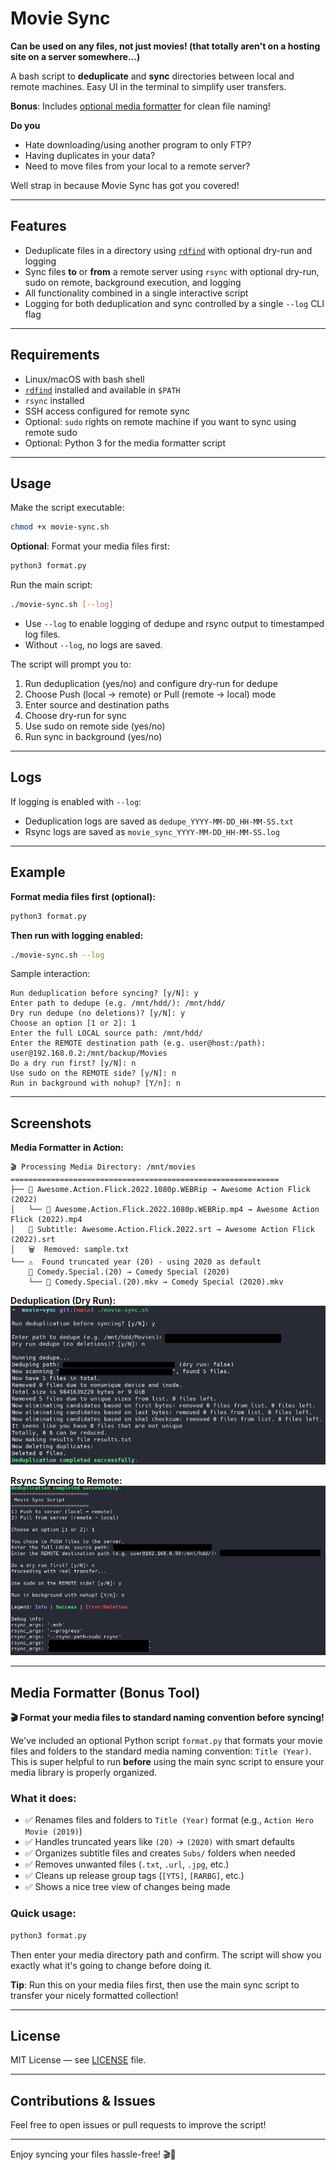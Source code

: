 # Movie Sync

**Can be used on any files, not just movies! (that totally aren't on a hosting site on a server somewhere...)**

A bash script to **deduplicate** and **sync** directories between local and remote machines. Easy UI in the terminal to simplify user transfers.

**Bonus**: Includes [optional media formatter](#media-formatter-bonus-tool) for clean file naming!

**Do you**

- Hate downloading/using another program to only FTP?
- Having duplicates in your data?
- Need to move files from your local to a remote server?

Well strap in because Movie Sync has got you covered!

---

## Features

- Deduplicate files in a directory using [`rdfind`](https://github.com/paulharry/rdfind) with optional dry-run and logging
- Sync files **to** or **from** a remote server using `rsync` with optional dry-run, sudo on remote, background execution, and logging
- All functionality combined in a single interactive script
- Logging for both deduplication and sync controlled by a single `--log` CLI flag

---

## Requirements

- Linux/macOS with bash shell
- [`rdfind`](https://github.com/paulharry/rdfind) installed and available in `$PATH`
- `rsync` installed
- SSH access configured for remote sync
- Optional: `sudo` rights on remote machine if you want to sync using remote sudo
- Optional: Python 3 for the media formatter script

---

## Usage

Make the script executable:

```bash
chmod +x movie-sync.sh
```

**Optional**: Format your media files first:

```bash
python3 format.py
```

Run the main script:

```bash
./movie-sync.sh [--log]
```

- Use `--log` to enable logging of dedupe and rsync output to timestamped log files.
- Without `--log`, no logs are saved.

The script will prompt you to:

1. Run deduplication (yes/no) and configure dry-run for dedupe
2. Choose Push (local → remote) or Pull (remote → local) mode
3. Enter source and destination paths
4. Choose dry-run for sync
5. Use sudo on remote side (yes/no)
6. Run sync in background (yes/no)

---

## Logs

If logging is enabled with `--log`:

- Deduplication logs are saved as `dedupe_YYYY-MM-DD_HH-MM-SS.txt`
- Rsync logs are saved as `movie_sync_YYYY-MM-DD_HH-MM-SS.log`

---

## Example

**Format media files first (optional):**

```bash
python3 format.py
```

**Then run with logging enabled:**

```bash
./movie-sync.sh --log
```

Sample interaction:

```
Run deduplication before syncing? [y/N]: y
Enter path to dedupe (e.g. /mnt/hdd/): /mnt/hdd/
Dry run dedupe (no deletions)? [y/N]: y
Choose an option [1 or 2]: 1
Enter the full LOCAL source path: /mnt/hdd/
Enter the REMOTE destination path (e.g. user@host:/path): user@192.168.0.2:/mnt/backup/Movies
Do a dry run first? [y/N]: n
Use sudo on the REMOTE side? [y/N]: n
Run in background with nohup? [Y/n]: n
```

---

## Screenshots

**Media Formatter in Action:**

```
🎬 Processing Media Directory: /mnt/movies
============================================================
├── 📁 Awesome.Action.Flick.2022.1080p.WEBRip → Awesome Action Flick (2022)
│   └── 🎥 Awesome.Action.Flick.2022.1080p.WEBRip.mp4 → Awesome Action Flick (2022).mp4
│   📝 Subtitle: Awesome.Action.Flick.2022.srt → Awesome Action Flick (2022).srt
│   🗑️  Removed: sample.txt
└── ⚠️  Found truncated year (20) - using 2020 as default
    📁 Comedy.Special.(20) → Comedy Special (2020)
    └── 🎥 Comedy.Special.(20).mkv → Comedy Special (2020).mkv
```

**Deduplication (Dry Run):**
![Deduplication Screenshot](images/dedupe.png)

**Rsync Syncing to Remote:**
![Sync Screenshot](images/sync.png)

---

## Media Formatter (Bonus Tool)

**🎬 Format your media files to standard naming convention before syncing!**

We've included an optional Python script `format.py` that formats your movie files and folders to the standard media naming convention: `Title (Year)`. This is super helpful to run **before** using the main sync script to ensure your media library is properly organized.

### What it does:

- ✅ Renames files and folders to `Title (Year)` format (e.g., `Action Hero Movie (2019)`)
- ✅ Handles truncated years like `(20)` → `(2020)` with smart defaults
- ✅ Organizes subtitle files and creates `Subs/` folders when needed
- ✅ Removes unwanted files (`.txt`, `.url`, `.jpg`, etc.)
- ✅ Cleans up release group tags (`[YTS]`, `[RARBG]`, etc.)
- ✅ Shows a nice tree view of changes being made

### Quick usage:

```bash
python3 format.py
```

Then enter your media directory path and confirm. The script will show you exactly what it's going to change before doing it.

**Tip**: Run this on your media files first, then use the main sync script to transfer your nicely formatted collection!

---

## License

MIT License — see [LICENSE](LICENSE) file.

---

## Contributions & Issues

Feel free to open issues or pull requests to improve the script!

---

Enjoy syncing your files hassle-free! 🎬🚀
